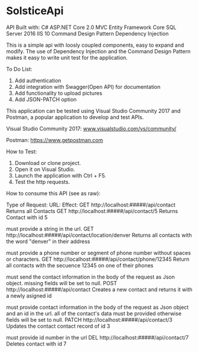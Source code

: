 # SolsticeApi

API Built with:
C#
ASP.NET Core 2.0 MVC
Entity Framework Core
SQL Server 2016
IIS 10
Command Design Pattern
Dependency Injection

This is a simple api with loosly coupled components, easy to expand and modify.
The use of Dependency Injection and the Command Design Pattern makes it easy to write unit test for the application.

To Do List:
1. Add authentication
2. Add integration with Swagger(Open API) for documentation
3. Add functionality to upload pictures
4. Add JSON-PATCH option


This application can be tested using Visual Studio Community 2017 and Postman, a popular application to develop and test APIs.

Visual Studio Community 2017: www.visualstudio.com/vs/community/

Postman: https://www.getpostman.com

How to Test:
1. Download or clone project.
2. Open it on Visual Studio.
3. Launch the application with Ctrl + F5.
4. Test the http requests.

How to consume this API (see as raw):

Type of Request:    URL:                                                Effect:
GET                 http://localhost:#####/api/contact                  Returns all Contacts
GET                 http://localhost:#####/api/contact/5                Returns Contact with id 5


must provide a string in the url.
GET                 http://localhost:#####/api/contact/location/denver  Returns all contacts with the word "denver" in their address 


must provide a phone number or segment of phone number without spaces or characters.
GET                 http://localhost:#####/api/contact/phone/12345      Return all contacts with the secuence 12345 on one of their phones      


must send the contact information in the body of the request as Json object. missing fields will be set to null.
POST                http://localhost:#####/api/contact     Creates a new contact and returns it with a newly asigned id


must provide contact information in the body of the request as Json object and an id in the url.
all of the contact's data must be provided otherwise fields will be set to null.
PATCH               http://localhost:#####/api/contact/3                 Updates the contact contact record of id 3

must provide id number in the url
DEL                 http://localhost:#####/api/contact/7                 Deletes contact with id 7



















